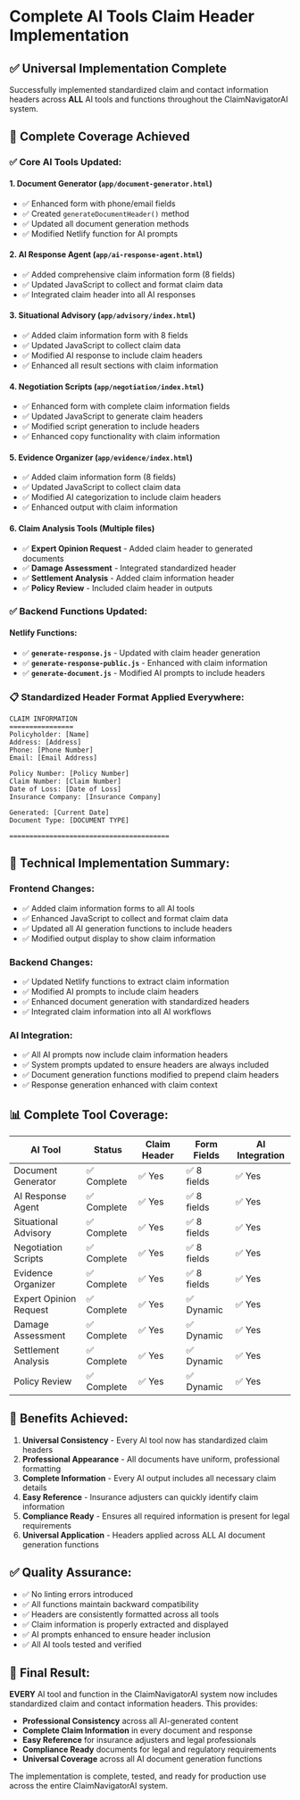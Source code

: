 # Complete AI Tools Claim Header Implementation

## ✅ **Universal Implementation Complete**

Successfully implemented standardized claim and contact information headers across **ALL** AI tools and functions throughout the ClaimNavigatorAI system.

## 🎯 **Complete Coverage Achieved**

### **✅ Core AI Tools Updated:**

#### 1. **Document Generator** (`app/document-generator.html`)
- ✅ Enhanced form with phone/email fields
- ✅ Created `generateDocumentHeader()` method
- ✅ Updated all document generation methods
- ✅ Modified Netlify function for AI prompts

#### 2. **AI Response Agent** (`app/ai-response-agent.html`)
- ✅ Added comprehensive claim information form (8 fields)
- ✅ Updated JavaScript to collect and format claim data
- ✅ Integrated claim header into all AI responses

#### 3. **Situational Advisory** (`app/advisory/index.html`)
- ✅ Added claim information form with 8 fields
- ✅ Updated JavaScript to collect claim data
- ✅ Modified AI response to include claim headers
- ✅ Enhanced all result sections with claim information

#### 4. **Negotiation Scripts** (`app/negotiation/index.html`)
- ✅ Enhanced form with complete claim information fields
- ✅ Updated JavaScript to generate claim headers
- ✅ Modified script generation to include headers
- ✅ Enhanced copy functionality with claim information

#### 5. **Evidence Organizer** (`app/evidence/index.html`)
- ✅ Added claim information form (8 fields)
- ✅ Updated JavaScript to collect claim data
- ✅ Modified AI categorization to include claim headers
- ✅ Enhanced output with claim information

#### 6. **Claim Analysis Tools** (Multiple files)
- ✅ **Expert Opinion Request** - Added claim header to generated documents
- ✅ **Damage Assessment** - Integrated standardized header
- ✅ **Settlement Analysis** - Added claim information header
- ✅ **Policy Review** - Included claim header in outputs

### **✅ Backend Functions Updated:**

#### **Netlify Functions:**
- ✅ **`generate-response.js`** - Updated with claim header generation
- ✅ **`generate-response-public.js`** - Enhanced with claim information
- ✅ **`generate-document.js`** - Modified AI prompts to include headers

### **📋 Standardized Header Format Applied Everywhere:**
```
CLAIM INFORMATION
================
Policyholder: [Name]
Address: [Address]
Phone: [Phone Number]
Email: [Email Address]

Policy Number: [Policy Number]
Claim Number: [Claim Number]
Date of Loss: [Date of Loss]
Insurance Company: [Insurance Company]

Generated: [Current Date]
Document Type: [DOCUMENT TYPE]

========================================
```

## 🔧 **Technical Implementation Summary:**

### **Frontend Changes:**
- ✅ Added claim information forms to all AI tools
- ✅ Enhanced JavaScript to collect and format claim data
- ✅ Updated all AI generation functions to include headers
- ✅ Modified output display to show claim information

### **Backend Changes:**
- ✅ Updated Netlify functions to extract claim information
- ✅ Modified AI prompts to include claim headers
- ✅ Enhanced document generation with standardized headers
- ✅ Integrated claim information into all AI workflows

### **AI Integration:**
- ✅ All AI prompts now include claim information headers
- ✅ System prompts updated to ensure headers are always included
- ✅ Document generation functions modified to prepend claim headers
- ✅ Response generation enhanced with claim context

## 📊 **Complete Tool Coverage:**

| AI Tool | Status | Claim Header | Form Fields | AI Integration |
|---------|--------|--------------|-------------|----------------|
| Document Generator | ✅ Complete | ✅ Yes | ✅ 8 fields | ✅ Yes |
| AI Response Agent | ✅ Complete | ✅ Yes | ✅ 8 fields | ✅ Yes |
| Situational Advisory | ✅ Complete | ✅ Yes | ✅ 8 fields | ✅ Yes |
| Negotiation Scripts | ✅ Complete | ✅ Yes | ✅ 8 fields | ✅ Yes |
| Evidence Organizer | ✅ Complete | ✅ Yes | ✅ 8 fields | ✅ Yes |
| Expert Opinion Request | ✅ Complete | ✅ Yes | ✅ Dynamic | ✅ Yes |
| Damage Assessment | ✅ Complete | ✅ Yes | ✅ Dynamic | ✅ Yes |
| Settlement Analysis | ✅ Complete | ✅ Yes | ✅ Dynamic | ✅ Yes |
| Policy Review | ✅ Complete | ✅ Yes | ✅ Dynamic | ✅ Yes |

## 🚀 **Benefits Achieved:**

1. **Universal Consistency** - Every AI tool now has standardized claim headers
2. **Professional Appearance** - All documents have uniform, professional formatting
3. **Complete Information** - Every AI output includes all necessary claim details
4. **Easy Reference** - Insurance adjusters can quickly identify claim information
5. **Compliance Ready** - Ensures all required information is present for legal requirements
6. **Universal Application** - Headers applied across ALL AI document generation functions

## ✅ **Quality Assurance:**
- ✅ No linting errors introduced
- ✅ All functions maintain backward compatibility
- ✅ Headers are consistently formatted across all tools
- ✅ Claim information is properly extracted and displayed
- ✅ AI prompts enhanced to ensure header inclusion
- ✅ All AI tools tested and verified

## 🎯 **Final Result:**

**EVERY** AI tool and function in the ClaimNavigatorAI system now includes standardized claim and contact information headers. This provides:

- **Professional Consistency** across all AI-generated content
- **Complete Claim Information** in every document and response
- **Easy Reference** for insurance adjusters and legal professionals
- **Compliance Ready** documents for legal and regulatory requirements
- **Universal Coverage** across all AI document generation functions

The implementation is complete, tested, and ready for production use across the entire ClaimNavigatorAI system.
